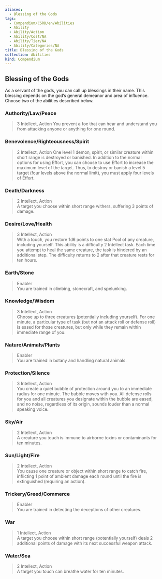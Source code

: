 ```yaml
---
aliases:
  - Blessing of the Gods
tags:
  - Compendium/CSRD/en/Abilities
  - Ability
  - Ability/Action
  - Ability/Cost/NA
  - Ability/Tier/NA
  - Ability/Categories/NA
title: Blessing of the Gods
collection: Abilities
kind: Compendium
---
```

## Blessing of the Gods  

As a servant of the gods, you can call up blessings in their name. This blessing depends on the god’s general demeanor and area of influence. Choose two of the abilities described below.

### Authority/Law/Peace
>3 Intellect, Action
You prevent a foe that can hear and understand you from attacking anyone or anything for one round.  

### Benevolence/Righteousness/Spirit
 >2 Intellect, Action 
One level 1 demon, spirit, or similar creature within short range is destroyed or banished. In addition to the normal options for using Effort, you can choose to use Effort to increase the maximum level of the target. Thus, to destroy or banish a level 5 target (four levels above the normal limit), you must apply four levels of Effort.

### Death/Darkness  
>2 Intellect, Action  
>A target you choose within short range withers, suffering 3 points of damage.

### Desire/Love/Health
> 3 Intellect,  Action  
With a touch, you restore 1d6 points to one stat Pool of any creature, including yourself. This ability is a difficulty 2 Intellect task. Each time you attempt to heal the same creature, the task is hindered by an additional step. The difficulty returns to 2 after that creature rests for ten hours.

### Earth/Stone  
>Enabler  
>You are trained in climbing, stonecraft, and spelunking.

###  Knowledge/Wisdom  
>3 Intellect, Action  
>Choose up to three creatures (potentially including yourself). For one minute, a particular type of task (but not an attack roll or defense roll) is eased for those creatures, but only while they remain within immediate range of you.

###  Nature/Animals/Plants
>Enabler  
>You are trained in botany and handling natural animals.

###  Protection/Silence  
>3 Intellect, Action  
>You create a quiet bubble of protection around you to an immediate radius for one minute. The bubble moves with you. All defense rolls for you and all creatures you designate within the bubble are eased, and no noise, regardless of its origin, sounds louder than a normal speaking voice.

### Sky/Air  
>2 Intellect, Action  
>A creature you touch is immune to airborne toxins or contaminants for ten minutes.

### Sun/Light/Fire
> 2 Intellect, Action  
> You cause one creature or object within short range to catch fire, inflicting 1 point of ambient damage each round until the fire is extinguished (requiring an action).

### Trickery/Greed/Commerce  
>Enabler  
>You are trained in detecting the deceptions of other creatures.

### War  
>1 Intellect,  Action  
>A target you choose within short range (potentially yourself) deals 2 additional points of damage with its next successful weapon attack.

### Water/Sea  
>2 Intellect,  Action  
>A target you touch can breathe water for ten minutes.